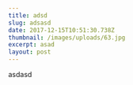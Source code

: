 ```yaml
---
title: adsd
slug: adsasd
date: 2017-12-15T10:51:30.738Z
thumbnail: /images/uploads/63.jpg
excerpt: asad
layout: post
---
```

asdasd
